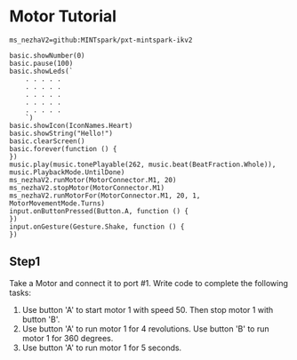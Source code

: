 # Motor Tutorial
```package
ms_nezhaV2=github:MINTspark/pxt-mintspark-ikv2
```
```blocks
basic.showNumber(0)
basic.pause(100)
basic.showLeds(`
    . . . . .
    . . . . .
    . . . . .
    . . . . .
    . . . . .
    `)
basic.showIcon(IconNames.Heart)
basic.showString("Hello!")
basic.clearScreen()
basic.forever(function () { 
})
music.play(music.tonePlayable(262, music.beat(BeatFraction.Whole)), music.PlaybackMode.UntilDone)
ms_nezhaV2.runMotor(MotorConnector.M1, 20)
ms_nezhaV2.stopMotor(MotorConnector.M1)
ms_nezhaV2.runMotorFor(MotorConnector.M1, 20, 1, MotorMovementMode.Turns)
input.onButtonPressed(Button.A, function () {  
})
input.onGesture(Gesture.Shake, function () {
})
```
## Step1
Take a Motor and connect it to port #1. Write code to complete the following tasks:

1. Use button 'A' to start motor 1 with speed 50. Then stop motor 1 with button 'B'.
2. Use button 'A' to run motor 1 for 4 revolutions. Use button 'B' to run motor 1 for 360 degrees.
3. Use button 'A' to run motor 1 for 5 seconds.